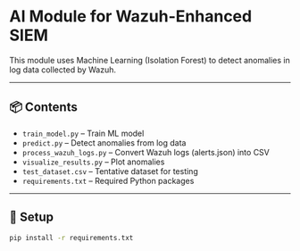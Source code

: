 # AI Module for Wazuh-Enhanced SIEM

This module uses Machine Learning (Isolation Forest) to detect anomalies in log data collected by Wazuh.

---

## 📦 Contents

- `train_model.py` – Train ML model
- `predict.py` – Detect anomalies from log data
- `process_wazuh_logs.py` – Convert Wazuh logs (alerts.json) into CSV
- `visualize_results.py` – Plot anomalies
- `test_dataset.csv` – Tentative dataset for testing
- `requirements.txt` – Required Python packages

---

## 🚀 Setup

```bash
pip install -r requirements.txt

